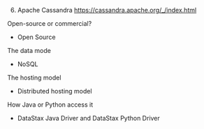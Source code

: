 6. Apache Cassandra 
https://cassandra.apache.org/_/index.html

Open-source or commercial? 
- Open Source 

The data mode 
- NoSQL 

The hosting model 
- Distributed hosting model 

How Java or Python access it 
- DataStax Java Driver and DataStax Python Driver 
